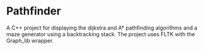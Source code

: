 # Pathfinder

A C++ project for displaying the dijkstra and A* pathfinding algorithms and a maze generator using a backtracking stack. 
The project uses FLTK with the Graph_lib wrapper.
